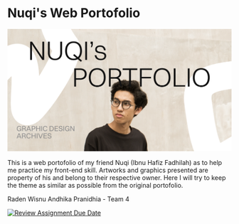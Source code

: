 # Nuqi's Web Portofolio

![Nuqi's Portofolio banner](./img/banner.png)

This is a web portofolio of my friend Nuqi (Ibnu Hafiz Fadhilah) as to help me practice my front-end skill. Artworks and graphics presented are property of his and belong to their respective owner. Here I will try to keep the theme as similar as possible from the original portofolio.

Raden Wisnu Andhika Pranidhia - Team 4

[![Review Assignment Due Date](https://classroom.github.com/assets/deadline-readme-button-24ddc0f5d75046c5622901739e7c5dd533143b0c8e959d652212380cedb1ea36.svg)](https://classroom.github.com/a/J5s2e_vk)